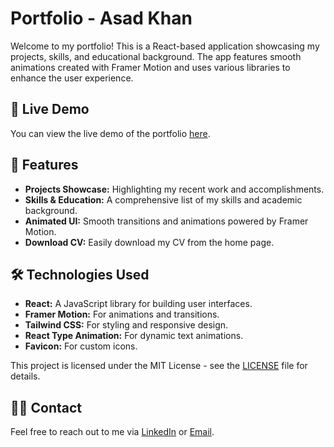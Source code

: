# Portfolio - Asad Khan

Welcome to my portfolio! This is a React-based application showcasing my projects, skills, and educational background. The app features smooth animations created with Framer Motion and uses various libraries to enhance the user experience.

## 🚀 Live Demo

You can view the live demo of the portfolio [here](https://asadkhan911.github.io/React-Tailwind-Portfolio/).

## 📂 Features

- **Projects Showcase:** Highlighting my recent work and accomplishments.
- **Skills & Education:** A comprehensive list of my skills and academic background.
- **Animated UI:** Smooth transitions and animations powered by Framer Motion.
- **Download CV:** Easily download my CV from the home page.

## 🛠 Technologies Used

- **React:** A JavaScript library for building user interfaces.
- **Framer Motion:** For animations and transitions.
- **Tailwind CSS:** For styling and responsive design.
- **React Type Animation:** For dynamic text animations.
- **Favicon:** For custom icons.

This project is licensed under the MIT License - see the [LICENSE](LICENSE) file for details.

## 🙋‍♂️ Contact

Feel free to reach out to me via [LinkedIn](https://www.linkedin.com/in/asad-khan-43b1a2209/) or [Email](mailto:#).
